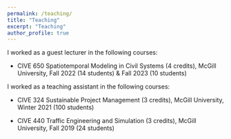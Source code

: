 ```yaml
---
permalink: /teaching/
title: "Teaching"
excerpt: "Teaching"
author_profile: true
---
```

I worked as a guest lecturer in the following courses:

- CIVE 650
  Spatiotemporal Modeling in Civil Systems (4 credits), McGill University, Fall 2022 (14 students) & Fall 2023 (10 students)

I worked as a teaching assistant in the following courses:

- CIVE 324
  Sustainable Project Management (3 credits), McGill University, Winter 2021 (100 students)

- CIVE 440
  Traffic Engineering and Simulation (3 credits), McGill University, Fall 2019 (24 students)
  

